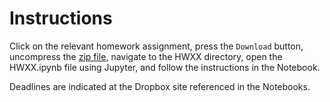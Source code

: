 # Instructions

Click on the relevant homework assignment, 
press the `Download` button, 
uncompress the [zip file](https://en.wikipedia.org/wiki/Zip_(file_format)), 
navigate to the HWXX directory, 
open the HWXX.ipynb file using Jupyter, 
and follow the instructions in the Notebook. 

Deadlines are indicated at the Dropbox site referenced in the Notebooks. 
